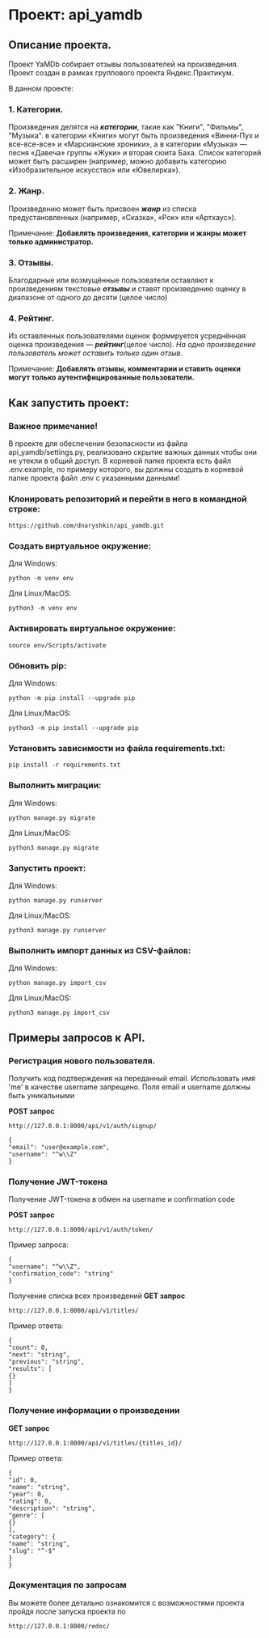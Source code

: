 # Проект: api_yamdb

## Описание проекта.
Проект YaMDb собирает отзывы пользователей на произведения. 
Проект создан в рамках группового проекта Яндекс.Практикум.

В данном проекте:
### 1. Категории.
Произведения делятся на **_категории_**, такие как "Книги", "Фильмы",
"Музыка". в категории «Книги» могут быть произведения «Винни-Пух и все-все-все»
и «Марсианские хроники», а в категории «Музыка» — песня «Давеча» группы «Жуки» 
и вторая сюита Баха. Список категорий может быть расширен (например, можно 
добавить категорию «Изобразительное искусство» или «Ювелирка»).

### 2. Жанр.
Произведению может быть присвоен **_жанр_** из списка предустановленных 
(например, «Сказка», «Рок» или «Артхаус»). 

Примечание:
**Добавлять произведения, категории и жанры может только
администратор.**

### 3. Отзывы.
Благодарные или возмущённые пользователи оставляют к произведениям текстовые
**_отзывы_** и ставят произведению оценку в диапазоне от одного до десяти (целое
число)

### 4. Рейтинг.
 Из оставленных пользователями оценок формируется усреднённая оценка
 произведения — **_рейтинг_**(целое число). _На одно произведение пользователь может
 оставить только один отзыв._

Примечание:
**Добавлять отзывы, комментарии и ставить оценки могут только аутентифицированные
пользователи.**


## Как запустить проект:
### Важное примечание!
В проекте для обеспечения безопасности из файла api_yamdb/settings.py, 
реализовано скрытие важных данных чтобы они не утекли в общий доступ. 
В корневой папке проекта есть файл .env.example, по примеру которого, вы должны
создать в корневой папке проекта файл .env с указанными данными!

### Клонировать репозиторий и перейти в него в командной строке:

~~~
https://github.com/dnaryshkin/api_yamdb.git
~~~

### Cоздать виртуальное окружение:

Для Windows:
~~~
python -m venv env
~~~
Для Linux/MacOS:
~~~
python3 -m venv env
~~~
### Активировать виртуальное окружение:
~~~
source env/Scripts/activate
~~~
### Обновить pip:

Для Windows:
~~~
python -m pip install --upgrade pip
~~~
Для Linux/MacOS:
~~~
python3 -m pip install --upgrade pip
~~~

### Установить зависимости из файла requirements.txt:
~~~
pip install -r requirements.txt
~~~
### Выполнить миграции:

Для Windows:
~~~
python manage.py migrate
~~~
Для Linux/MacOS:
~~~
python3 manage.py migrate
~~~

### Запустить проект:

Для Windows:
~~~
python manage.py runserver
~~~
Для Linux/MacOS:
~~~
python3 manage.py runserver
~~~

### Выполнить импорт данных из CSV-файлов:

Для Windows:
~~~
python manage.py import_csv
~~~
Для Linux/MacOS:
~~~
python3 manage.py import_csv
~~~

## Примеры запросов к API.

### Регистрация нового пользователя.
Получить код подтверждения на переданный email.
Использовать имя 'me' в качестве username запрещено. Поля email и username должны быть уникальными

**POST запрос**
~~~
http://127.0.0.1:8000/api/v1/auth/signup/
~~~

~~~
{
"email": "user@example.com",
"username": "^w\\Z"
}
~~~
### Получение JWT-токена
Получение JWT-токена в обмен на username и confirmation code

**POST запрос**
~~~
http://127.0.0.1:8000/api/v1/auth/token/
~~~
Пример запроса:
~~~
{
"username": "^w\\Z",
"confirmation_code": "string"
}
~~~

Получение списка всех произведений
**GET запрос**
~~~
http://127.0.0.1:8000/api/v1/titles/
~~~
Пример ответа:
~~~
{
"count": 0,
"next": "string",
"previous": "string",
"results": [
{}
]
}
~~~
### Получение информации о произведении
**GET запрос**
~~~
http://127.0.0.1:8000/api/v1/titles/{titles_id}/
~~~
Пример ответа:
~~~
{
"id": 0,
"name": "string",
"year": 0,
"rating": 0,
"description": "string",
"genre": [
{}
],
"category": {
"name": "string",
"slug": "^-$"
}
}
~~~

### Документация по запросам
Вы можете более детально ознакомится с возможностями проекта пройдя после запуска проекта по
~~~
http://127.0.0.1:8000/redoc/
~~~